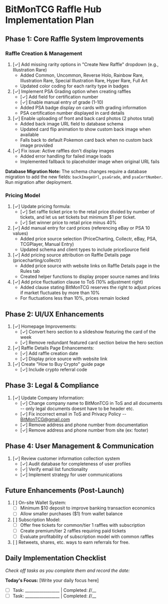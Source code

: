 # BitMonTCG Raffle Hub Implementation Plan

## Phase 1: Core Raffle System Improvements

### Raffle Creation & Management
1. [✓] Add missing rarity options in "Create New Raffle" dropdown (e.g., Illustration Rare)
   - Added Common, Uncommon, Reverse Holo, Rainbow Rare, Illustration Rare, Special Illustration Rare, Hyper Rare, Full Art
   - Updated color coding for each rarity type in badges
2. [✓] Implement PSA Grading option when creating raffles
   - [✓] Add field for certification number
   - [✓] Enable manual entry of grade (1-10)
   - Added PSA badge display on cards with grading information
   - PSA certification number displayed in card details
3. [✓] Enable uploading of front and back card photos (2 photos total)
   - Added back image URL field to database schema
   - Updated card flip animation to show custom back image when available
   - Falls back to default Pokemon card back when no custom back image provided
4. [✓] Fix issue: Active raffles don't display images
   - Added error handling for failed image loads
   - Implemented fallback to placeholder image when original URL fails

**Database Migration Note:** The schema changes require a database migration to add the new fields: `backImageUrl`, `psaGrade`, and `psaCertNumber`. Run migration after deployment.

### Pricing Model
1. [✓] Update pricing formula:
   - [✓] Set raffle ticket price to the retail price divided by number of tickets, and let us set tickets but minimum $1 per ticket.
   - [✓] Set winner price to retail price minus 40%
2. [✓] Add manual entry for card prices (referencing eBay or PSA 10 values)
   - Added price source selection (PriceCharting, Collectr, eBay, PSA, TCGPlayer, Manual Entry)
   - Updated schema and client types to include priceSource field
3. [✓] Add pricing source attribution on Raffle Details page (pricecharting/collectr)
   - Added price source with website links on Raffle Details page in the Rules tab
   - Created helper functions to display proper source names and links
4. [✓] Add price fluctuation clause to ToS (10% adjustment right)
   - Added clause stating BitMonTCG reserves the right to adjust prices if market fluctuates by more than 10%
   - For fluctuations less than 10%, prices remain locked

## Phase 2: UI/UX Enhancements

1. [✓] Homepage Improvements:
   - [✓] Convert hero section to a slideshow featuring the card of the week
   - [✓] Remove redundant featured card section below the hero section
2. [✓] Raffle Details Page Enhancements:
   - [✓] Add raffle creation date
   - [✓] Display price source with website link
3. [✓] Create "How to Buy Crypto" guide page
   - [✓] Include crypto referral code

## Phase 3: Legal & Compliance

1. [✓] Update Company Information:
   - [✓] Change company name to BitMonTCG in ToS and all documents -- only legal documents doesnt have to be header etc. 
   - [✓] Fix incorrect email in ToS and Privacy Policy -- BitMonTCG@gmail.com
   - [✓] Remove address and phone number from documentation
   - [✓] Remove address and phone number from site (ex: footer)

## Phase 4: User Management & Communication

1. [✓] Review customer information collection system
   - [✓] Audit database for completeness of user profiles
   - [✓] Verify email list functionality
   - [✓] Implement strategy for user communications

## Future Enhancements (Post-Launch)

1. [ ] On-site Wallet System:
   - [ ] Minimum $10 deposit to improve banking transaction economics
   - [ ] Allow smaller purchases ($1) from wallet balance
2. [ ] Subscription Model:
   - [ ] Offer free tickets for common/tier 1 raffles with subscription
   - [ ] Create premium/tier 2 raffles requiring paid tickets
   - [ ] Evaluate profitability of subscription model with common raffles
3. [ ] Retweets, shares, etc. ways to earn referrals for free.

## Daily Implementation Checklist

_Check off tasks as you complete them and record the date:_

**Today's Focus:** [Write your daily focus here]
- [ ] Task: _________________ | Completed: __/__/__
- [ ] Task: _________________ | Completed: __/__/__